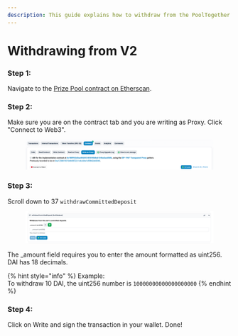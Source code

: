 ```yaml
---
description: This guide explains how to withdraw from the PoolTogether V2 Smart Contracts.
---
```


# Withdrawing from V2

### **Step 1**:&#x20;

Navigate to the [Prize Pool contract on Etherscan](https://etherscan.io/address/0x29fe7d60ddf151e5b52e5fab4f1325da6b2bd958#writeProxyContract).

### **Step 2**:&#x20;

Make sure you are on the contract tab and you are writing as Proxy. Click "Connect to Web3".

<figure><img src="../../../.gitbook/assets/image (18).png" alt=""><figcaption></figcaption></figure>

### **Step 3**:&#x20;

Scroll down to 37 `withdrawCommittedDeposit`

<figure><img src="../../../.gitbook/assets/image (19).png" alt=""><figcaption></figcaption></figure>

The \_amount field requires you to enter the amount formatted as uint256. DAI has 18 decimals.

{% hint style="info" %}
Example: \
To withdraw 10 DAI, the uint256 number is `10000000000000000000`
{% endhint %}

### Step 4:

Click on Write and sign the transaction in your wallet. Done!
